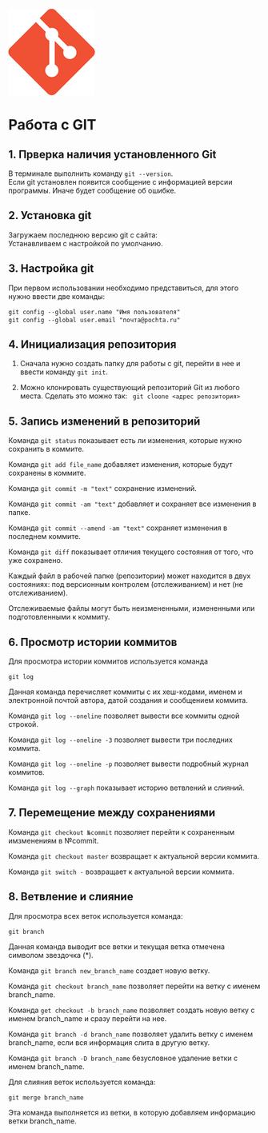 ![Логотип](git-logo.png)
# Работа с GIT

## 1. Прверка наличия установленного Git

В терминале выполнить команду `git --version`.  
Если git установлен появится сообщение с информацией версии программы. Иначе будет сообщение об ошибке.

## 2. Установка git

Загружаем последнюю версию git c сайта:   
Устанавливаем с настройкой по умолчанию. 

## 3. Настройка git

При первом использовании необходимо представиться, для этого нужно ввести две команды: 
```
git config --global user.name "Имя пользователя" 
git config --global user.email "почта@pochta.ru"
```

## 4. Инициализация репозитория

1. Сначала нужно создать папку  для работы с git, перейти в нее и ввести команду 
 `git init`.

2. Можно клонировать существующий репозиторий Git из любого места. Сделать это можно так:
` git cloone <адрес репозитория>`

## 5. Запись изменений в репозиторий

Команда `git status` показывает есть ли изменения, которые нужно сохранить в коммите.

Команда `git add file_name` добавляет изменения, которые будут сохранены в коммите.

Команда `git commit -m "text"` сохранение изменений.

Команда `git commit -am "text"` добавляет и сохраняет все изменения в папке. 

Команда `git commit --amend -am "text"` сохраняет изменения в последнем коммите. 

Команда `git diff` показывает отличия текущего состояния от того, что уже сохранено.

Каждый файл в рабочей папке (репозитории) может находится
 в двух состояниях: под версионным контролем (отслеживанием) и нет (не отслеживанием).

 Отслеживаемые файлы могут быть неизмененными, измененными или подготовленными к коммиту.

## 6. Просмотр истории коммитов

Для просмотра истории коммитов используется команда 
``` 
git log 
```
Данная команда перечисляет коммиты с их хеш-кодами, именем и электронной почтой автора, датой создания и сообщением коммита.

Команда `git log --oneline` позволяет вывести все коммиты одной строкой.

Команда `git log --oneline -3` позволяет вывести три последних коммита.

Команда `git log --oneline -p` позволяет вывести подробный журнал коммитов.

Команда `git log --graph` показывает историю ветвлений и слияний.

## 7. Перемещение между сохранениями 

Команда `git checkout №commit` позволяет перейти к сохраненным имзменениям в №commit. 

Команда `git checkout master` возвращает к актуальной версии коммита.

Команда `git switch -` возвращает к актуальной версии коммита.

## 8. Ветвление и слияние

Для просмотра  всех веток используется команда:
```
git branch
```
Данная команда выводит все ветки и текущая ветка отмечена символом звездочка (*).

Команда `git branch new_branch_name` создает новую ветку.

Команда `git checkout branch_name` позволяет перейти на ветку с именем branch_name.

Команда `get checkout -b branch_name` позволяет создать новую ветку с именем branch_name и сразу перейти на нее.

Команда `git branch -d branch_name` позволяет удалить ветку с именем branch_name, если вся информация слита в другую ветку.

Команда `git branch -D branch_name` безусловное удаление ветки с именем branch_name.

Для слияния веток используется команда:
```
git merge branch_name
```
Эта команда выполняется из ветки, в которую добавляем информацию ветки branch_name.